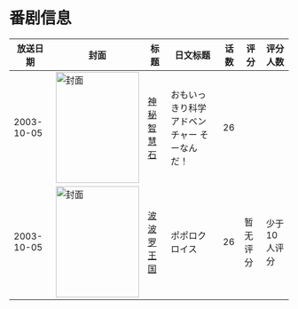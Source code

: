 # 番剧信息

|放送日期|封面|标题|日文标题|话数|评分|评分人数|
|---|---|---|---|---|---|---|
|2003-10-05|<img src="https://lain.bgm.tv/pic/cover/c/e0/87/100494_sSEoe.jpg" alt="封面" style="width:150px;height:200px;object-fit:cover;">|[神秘智慧石](https://bangumi.tv/subject/100494)|おもいっきり科学アドベンチャー そーなんだ！|26|||
|2003-10-05|<img src="https://lain.bgm.tv/pic/cover/c/2d/6b/154748_7a7KW.jpg" alt="封面" style="width:150px;height:200px;object-fit:cover;">|[波波罗王国](https://bangumi.tv/subject/154748)|ポポロクロイス|26|暂无评分|少于10人评分|
